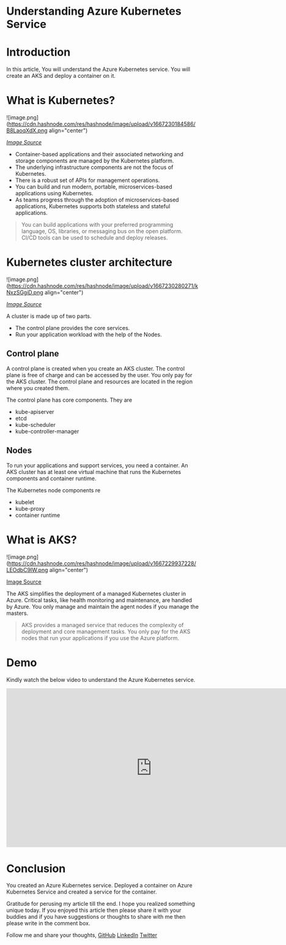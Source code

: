 # Understanding Azure Kubernetes Service

# Introduction

In this article, You will understand the Azure Kubernetes service. You will create an AKS and deploy a container on it.

# What is Kubernetes?


![image.png](https://cdn.hashnode.com/res/hashnode/image/upload/v1667230184586/B8LaoqXdX.png align="center")

*[Image Source](https://concisesoftware.com/blog/what-is-kubernetes/)*

- Container-based applications and their associated networking and storage components are managed by the Kubernetes platform. 
- The underlying infrastructure components are not the focus of Kubernetes. 
- There is a robust set of APIs for management operations.
- You can build and run modern, portable, microservices-based applications using Kubernetes. 
- As teams progress through the adoption of microservices-based applications, Kubernetes supports both stateless and stateful applications.

> You can build applications with your preferred programming language, OS, libraries, or messaging bus on the open platform. CI/CD tools can be used to schedule and deploy releases.



# Kubernetes cluster architecture


![image.png](https://cdn.hashnode.com/res/hashnode/image/upload/v1667230280271/kNxzSGgiD.png align="center")

*[Image Source](https://learn.microsoft.com/en-us/azure/aks/concepts-clusters-workloads)*

A cluster is made up of two parts.

- The control plane provides the core services.
- Run your application workload with the help of the Nodes.

## Control plane

A control plane is created when you create an AKS cluster. The control plane is free of charge and can be accessed by the user. You only pay for the AKS cluster. The control plane and resources are located in the region where you created them.

The control plane has core components. They are

- kube-apiserver
- etcd
- kube-scheduler	
- kube-controller-manager


## Nodes

To run your applications and support services, you need a container. An AKS cluster has at least one virtual machine that runs the Kubernetes components and container runtime.

The Kubernetes node components re

- kubelet
- kube-proxy
- container runtime




# What is AKS?


![image.png](https://cdn.hashnode.com/res/hashnode/image/upload/v1667229937228/LEOdbC9IW.png align="center")

[Image Source](https://rafay.co/the-kubernetes-current/getting-started-with-azure-kubernetes-service-aks/)

The AKS simplifies the deployment of a managed Kubernetes cluster in Azure. Critical tasks, like health monitoring and maintenance, are handled by Azure. You only manage and maintain the agent nodes if you manage the masters. 

> AKS provides a managed service that reduces the complexity of deployment and core management tasks. You only pay for the AKS nodes that run your applications if you use the Azure platform.


# Demo

Kindly watch the below video to understand the Azure Kubernetes service. 

<iframe width="760" height="415" src="https://www.youtube.com/embed/X7Ilt3ihoRA" title="YouTube video player" frameborder="0" allow="accelerometer; autoplay; clipboard-write; encrypted-media; gyroscope; picture-in-picture" allowfullscreen></iframe>

# Conclusion

You created an Azure Kubernetes service. Deployed a container on Azure Kubernetes Service and created a service for the container.


Gratitude for perusing my article till the end. I hope you realized something unique today. If you enjoyed this article then please share it with your buddies and if you have suggestions or thoughts to share with me then please write in the comment box.

Follow me and share your thoughts,
[GitHub](https://github.com/MakendranG)
[LinkedIn](https://www.linkedin.com/in/makendran/)
[Twitter](https://twitter.com/MakendranG)
